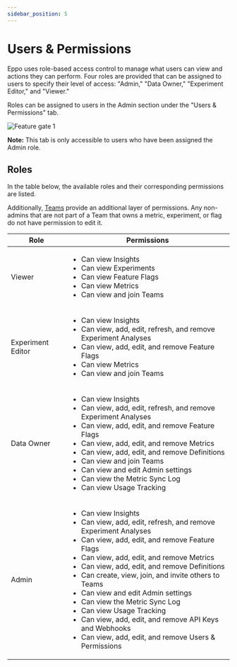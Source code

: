 ```yaml
---
sidebar_position: 5
---
```


# Users & Permissions

Eppo uses role-based access control to manage what users can view and actions they can perform. Four roles are provided that can be assigned to users to specify their level of access: "Admin," "Data Owner," "Experiment Editor," and "Viewer."

Roles can be assigned to users in the Admin section under the "Users & Permissions" tab.

![Feature gate 1](/img/reference/users-and-permissions-tab.png)

**Note:** This tab is only accessible to users who have been assigned the Admin role.

## Roles

In the table below, the available roles and their corresponding permissions are listed.

Additionally, [Teams](/administration/teams) provide an additional layer of permissions. Any non-admins that are not part of a Team that owns a metric, experiment, or flag do not have permission to edit it.

| Role              | Permissions                                                                                                                                                                                                                                                                                                                                                          |
| ----------------- | -------------------------------------------------------------------------------------------------------------------------------------------------------------------------------------------------------------------------------------------------------------------------------------------------------------------------------------------------------------------- |
| Viewer            | <ul><li>Can view Insights</li><li>Can view Experiments</li><li>Can view Feature Flags</li><li>Can view Metrics</li><li>Can view and join Teams</li></ul>                                                                                                                                                                                                                                          |
| Experiment Editor | <ul><li>Can view Insights</li><li>Can view, add, edit, refresh, and remove Experiment Analyses</li><li>Can view, add, edit, and remove Feature Flags</li><li>Can view Metrics</li><li>Can view and join Teams</li></ul>                                                                                                                                                                                            |
| Data Owner        | <ul><li>Can view Insights</li><li>Can view, add, edit, refresh, and remove Experiment Analyses</li><li>Can view, add, edit, and remove Feature Flags</li><li>Can view, add, edit, and remove Metrics</li><li>Can view, add, edit, and remove Definitions</li><li>Can view and join Teams</li><li>Can view and edit Admin settings</li><li>Can view the Metric Sync Log</li><li>Can view Usage Tracking</li></ul>                                                                                                              |
| Admin             | <ul><li>Can view Insights</li><li>Can view, add, edit, refresh, and remove Experiment Analyses</li><li>Can view, add, edit, and remove Feature Flags</li><li>Can view, add, edit, and remove Metrics</li><li>Can view, add, edit, and remove Definitions</li><li>Can create, view, join, and invite others to Teams</li><li>Can view and edit Admin settings</li><li>Can view the Metric Sync Log</li><li>Can view Usage Tracking</li><li>Can view, add, edit, and remove API Keys and Webhooks</li><li>Can view, add, edit, and remove Users & Permissions</li></ul> |
